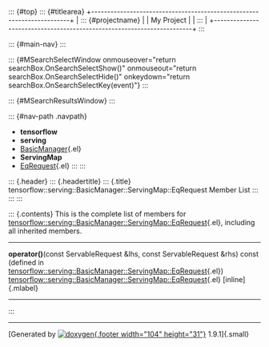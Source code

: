 ::: {#top}
::: {#titlearea}
+-----------------------------------------------------------------------+
| ::: {#projectname}                                                    |
| My Project                                                            |
| :::                                                                   |
+-----------------------------------------------------------------------+
:::

::: {#main-nav}
:::

::: {#MSearchSelectWindow onmouseover="return searchBox.OnSearchSelectShow()" onmouseout="return searchBox.OnSearchSelectHide()" onkeydown="return searchBox.OnSearchSelectKey(event)"}
:::

::: {#MSearchResultsWindow}
:::

::: {#nav-path .navpath}
-   **tensorflow**
-   **serving**
-   [BasicManager](classtensorflow_1_1serving_1_1BasicManager.html){.el}
-   **ServingMap**
-   [EqRequest](structtensorflow_1_1serving_1_1BasicManager_1_1ServingMap_1_1EqRequest.html){.el}
:::
:::

::: {.header}
::: {.headertitle}
::: {.title}
tensorflow::serving::BasicManager::ServingMap::EqRequest Member List
:::
:::
:::

::: {.contents}
This is the complete list of members for
[tensorflow::serving::BasicManager::ServingMap::EqRequest](structtensorflow_1_1serving_1_1BasicManager_1_1ServingMap_1_1EqRequest.html){.el},
including all inherited members.

  ---------------------------------------------------------------------------------------------------------------------------------------------------------------------------------------------------------------------------------------- ---------------------------------------------------------------------------------------------------------------------------------------------- -------------------
  **operator()**(const ServableRequest &lhs, const ServableRequest &rhs) const (defined in [tensorflow::serving::BasicManager::ServingMap::EqRequest](structtensorflow_1_1serving_1_1BasicManager_1_1ServingMap_1_1EqRequest.html){.el})   [tensorflow::serving::BasicManager::ServingMap::EqRequest](structtensorflow_1_1serving_1_1BasicManager_1_1ServingMap_1_1EqRequest.html){.el}   [inline]{.mlabel}
  ---------------------------------------------------------------------------------------------------------------------------------------------------------------------------------------------------------------------------------------- ---------------------------------------------------------------------------------------------------------------------------------------------- -------------------
:::

------------------------------------------------------------------------

[Generated by [![doxygen](doxygen.svg){.footer width="104"
height="31"}](https://www.doxygen.org/index.html) 1.9.1]{.small}
